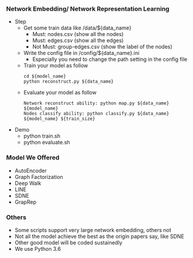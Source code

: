 ### Network Embedding/ Network Representation Learning
* Step
    * Get some train data like /data/${data_name}
        * Must: nodes.csv (show all the nodes)
        * Must: edges.csv (show all the edges)
        * Not Must: group-edges.csv (show the label of the nodes)
    * Write the config file in /config/${data_name}.ini
        * Especially you need to change the path setting in the config file
    * Train your model as follow
        ```
        cd ${model_name}
        python reconstruct.py ${data_name}
        ```
    * Evaluate your model as follow
        ```
        Network reconstruct ability: python map.py ${data_name} ${model_name}
        Nodes classify ability: python classify.py ${data_name} ${model_name} ${train_size}
        ```
* Demo
    * python train.sh
    * python evaluate.sh


### Model We Offered
* AutoEncoder
* Graph Factorization
* Deep Walk
* LINE
* SDNE
* GrapRep

### Others
* Some scripts support very large network embedding, others not
* Not all the model achieve the best as the origin papers say, like SDNE
* Other good model will be coded sustainedly
* We use Python 3.6